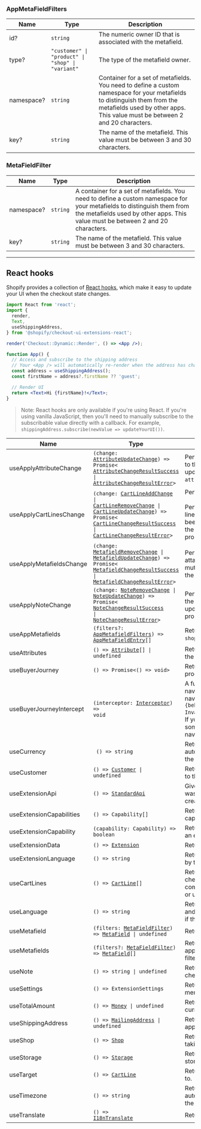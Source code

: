 <!-- This is a partial markdown file that gets injected into the auto-generated https://shopify.dev/api/checkout-extensions/checkout/extension-points/api -->

<a name="appmetafieldfilters"></a>

### AppMetaFieldFilters

| Name       | Type                                                                    | Description                                                                                                                                                                                              |
| ---------- | ----------------------------------------------------------------------- | -------------------------------------------------------------------------------------------------------------------------------------------------------------------------------------------------------- |
| id?        | <code>string</code>                                                     | The numeric owner ID that is associated with the metafield.                                                                                                                                              |
| type?      | <code>"customer" &#124; "product" &#124; "shop" &#124; "variant"</code> | The type of the metafield owner.                                                                                                                                                                         |
| namespace? | <code>string</code>                                                     | Container for a set of metafields. You need to define a custom namespace for your metafields to distinguish them from the metafields used by other apps. This value must be between 2 and 20 characters. |
| key?       | <code>string</code>                                                     | The name of the metafield. This value must be between 3 and 30 characters.                                                                                                                               |

<a name="metafieldfilter"></a>

### MetaFieldFilter

| Name       | Type                | Description                                                                                                                                                                                                |
| ---------- | ------------------- | ---------------------------------------------------------------------------------------------------------------------------------------------------------------------------------------------------------- |
| namespace? | <code>string</code> | A container for a set of metafields. You need to define a custom namespace for your metafields to distinguish them from the metafields used by other apps. This value must be between 2 and 20 characters. |
| key?       | <code>string</code> | The name of the metafield. This value must be between 3 and 30 characters.                                                                                                                                 |

---

## React hooks

Shopify provides a collection of [React hooks](https://reactjs.org/docs/hooks-intro.html), which make it easy to update your UI when the checkout state changes.

```jsx
import React from 'react';
import {
  render,
  Text,
  useShippingAddress,
} from '@shopify/checkout-ui-extensions-react';

render('Checkout::Dynamic::Render', () => <App />);

function App() {
  // Access and subscribe to the shipping address
  // Your <App /> will automatically re-render when the address has changed
  const address = useShippingAddress();
  const firstName = address?.firstName ?? 'guest';

  // Render UI
  return <Text>Hi {firstName}!</Text>;
}
```

> Note:
> React hooks are only available if you're using React. If you're using vanilla JavaScript, then you'll need to manually subscribe to the subscribable value directly with a callback. For example, `shippingAddress.subscribe(newValue => updateYourUI())`.

| Name                     | Type                                                                                                                                                                                                                                                                                                                                                                       | Description                                                                                                                                                                                                                                                                                            |
| ------------------------ | -------------------------------------------------------------------------------------------------------------------------------------------------------------------------------------------------------------------------------------------------------------------------------------------------------------------------------------------------------------------------- | ------------------------------------------------------------------------------------------------------------------------------------------------------------------------------------------------------------------------------------------------------------------------------------------------------ |
| useApplyAttributeChange  | <code>(change: <a href="#attributeupdatechange">AttributeUpdateChange</a>) => Promise<<wbr><a href="#attributechangeresultsuccess">AttributeChangeResultSuccess</a> &#124; <a href="#attributechangeresulterror">AttributeChangeResultError</a><wbr>></code> | Performs an update on the attributes attached to the checkout. If successful, this mutation updates the value retrieved through the `attributes` property.                                             |
| useApplyCartLinesChange  | <code>(change: <a href="#cartlineaddchange">CartLineAddChange</a> &#124; <a href="#cartlineremovechange">CartLineRemoveChange</a> &#124; <a href="#cartlineupdatechange">CartLineUpdateChange</a>) => Promise<<wbr><a href="#cartlinechangeresultsuccess">CartLineChangeResultSuccess</a> &#124; <a href="#cartlinechangeresulterror">CartLineChangeResultError</a><wbr>></code> | Performs a signed update on the checkout. <br /><br />Performs an update on the merchandise cart lines. It resolves after the new cart lines have been negotiated and results in an update to the value that's retrieved through the `lines` property.                                             |
| useApplyMetafieldsChange | <code>(change: <a href="#metafieldremovechange">MetafieldRemoveChange</a> &#124; <a href="#metafieldupdatechange">MetafieldUpdateChange</a>) => Promise<<wbr><a href="#metafieldchangeresultsuccess">MetafieldChangeResultSuccess</a> &#124; <a href="#metafieldchangeresulterror">MetafieldChangeResultError</a><wbr>></code>                                             | Performs an update on a piece of metadata attached to the checkout. If successful, this mutation updates the value retrieved through the `metafields` property.                                                                                                                                        |
| useApplyNoteChange | <code>(change: <a href="#noteremovechange">NoteRemoveChange</a> &#124; <a href="#noteupdatechange">NoteUpdateChange</a>) => Promise<<wbr><a href="#notechangeresultsuccess">NoteChangeResultSuccess</a> &#124; <a href="#notechangeresulterror">NoteChangeResultError</a><wbr>></code>                                             | Performs an update on the note attached to the checkout. If successful, this mutation updates the value retrieved through the `note` property.                                                                                                                                        |
| useAppMetafields         | <code>(filters?: <a href="#appmetafieldfilters">AppMetafieldFilters</a>) => <a href="#appmetafieldentry">AppMetaFieldEntry</a>[]</code>                                                                                                                                                                                                                                    | Returns the metafields configured in the `shopify.ui.extension.toml` config.                                                                                                                                                                                                                                         |
| useAttributes      | <code>() => <a href="#attribute">Attribute</a>[] &#124; undefined</code>                                                                                                                                                                                                                                                                                                   | Returns the proposed `attributes` applied to the checkout.                                                                                                                                                                                                                                      |                                                                                       |
| useBuyerJourney          | <code>() => Promise<<wbr>() => void<wbr>></code>                                                                                                                                                                                                                                                                                                                           | Returns the `buyerJourney` details on buyer progression in checkout.                                                                                                                                                                                                                                   |
| useBuyerJourneyIntercept | <code>(interceptor: <a href="#interceptor">Interceptor</a>) => void</code>                                                                                                                                                                                                                                                                                 | A function for intercepting and preventing navigation on checkout. You can block navigation by returning an object with `{behavior: 'block', reason: InvalidResultReason.InvalidExtensionState}`. If you do, then you're expected to also update some part of your UI to reflect the reason why navigation was blocked. |
| useCurrency | <code> () => string </code> | Returns the currency of the checkout, and automatically re-renders the component if the currency changes. |
| useCustomer       | <code>() => <a href="#customer">Customer</a> &#124; undefined</code>                                                                                                                                                                                                                                                                                         | Returns the customer information associated to the buyer.                                                                                                                                                                                                                                                  |
| useExtensionApi          | <code>() => <a href="#standardapi">StandardApi<a></code>                                                                                                                                                                                                                                                                                                                   | Gives you access to the full API object that was passed in to your extension when it was created.                                                                                                                                                                                                      |
| useExtensionCapabilities | <code>() => Capability[]</code> | Returns a list of an extension's granted capabilities. |
| useExtensionCapability | <code>(capability: Capability) => boolean</code> | Returns whether or not a given capability of an extension is granted. |
| useExtensionData         | <code>() => <a href="#extension">Extension<a></code>                                                                                                                                                                                                                                                                                                                       | Returns the metadata about the extension.                                                                                                                                                                                                                                                              |
| useExtensionLanguage       | <code>() => string </code>                                                                                                                                                                                                                                                                                                                                                 | Returns the buyer's language, as supported by this extension.                                                                                                                                                                                                                                            |
| useCartLines             | <code>() => <a href="#cartline">CartLine</a>[] </code>                                                                                                                                                                                                                                                                                                                     | Returns the current cart lines for the checkout, and automatically re-renders the component if cart lines are added, removed, or updated.                                                                                                                                                             |
| useLanguage                | <code>() => string </code>                                                                                                                                                                                                                                                                                                                                                 | Returns the current language of the checkout, and automatically re-renders the component if the language changes.                                                                                                                                                                                         |
| useMetafield             | <code>(filters: <a href="#metafieldfilter">MetaFieldFilter</a>) => <a href="#metafield">MetaField</a> &#124; undefined </code>                                                                                                                                                                                                                                             | Returns a single, filtered checkout MetaField.                                                                                                                                                                                                                                                         |
| useMetafields            | <code>(filters?: <a href="#metafieldfilter">MetaFieldFilter</a>) => <a href="#metafield">MetaField</a>[] </code>                                                                                                                                                                                                                                                           | Returns the current array of `metafields` applied to the checkout. You can optionally filter the list of returned metafields.                                                                                                                                                                          |
| useNote                  | <code>() => string &#124; undefined </code>                                                                                                                                                                                                                                                                                                                                | Returns the proposed `note` applied to the checkout.                                                                                                                                                                                                                                                   |                                                                                                                                                                        |
| useSettings          | <code>() => ExtensionSettings</code>                                                                                                                                                                                                                                                                                                                   | Returns the settings values defined by the merchant for this extension. |
| useTotalAmount          | <code>() => <a href="#money">Money</a> &#124; undefined</code>                                                                                                                                                                                                                                                                                                             | Returns the running total calculated at the current step.                                                                                                                                                                                                                                              |
| useShippingAddress       | <code>() => <a href="#mailingaddress">MailingAddress</a> &#124; undefined</code>                                                                                                                                                                                                                                                                                                         | Returns the proposed `shippingAddress` applied to the checkout.                                                                                                                                                                                                                                        |
| useShop                  | <code>() => <a href="#shop">Shop</a></code>                                                                                                                                                                                                                                                                                                                                | Returns the shop where the checkout is taking place.                                                                                                                                                                                                                                                   |
| useStorage               | <code>() => <a href="#storage">Storage</a></code>                                                                                                                                                                                                                                                                                                                          | Returns the interface for the key / value storage for this extension point.                                                                                                                                                                                                                            |
| useTarget             | <code>() => <a href="#CartLine">CartLine</a></code>                                                                                                                                                                                                                                                                                                              | Returns the cart line this extension is attached to.                                                                                                                                                                                                                                                        |  |
| useTimezone | <code>() => string</code> | Returns the timezone of the checkout, and automatically re-renders the component if the timezone changes. |
| useTranslate             | <code>() => <a href="#i18ntranslate">I18nTranslate</a></code>                                                                                                                                                                                                                                                                                                              | Returns the interface to translate strings.                                                                                                                                                                                                                                                            |  |
